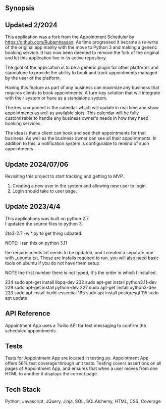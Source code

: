 ## Synopsis

## Updated 2/2024

This application was a fork from the Appointment Scheduler by https://github.com/Rubamhassan.  As time
progressed it became a re-write of the original app mainly with the move to Python 3 and making a
generic booking service.  It has now been deemed to remove the fork of the original and let this application
live in its active repository.

The goal of the application is to be a generic plugin for other platforms and standalone to provide
the ability to book and track appointments managed by the user of the platform.  

Having this feature as part of any business can maximize any business that requires clients to book appointments.
A turn-key solution that will integrate with their system or have as a standalone system.  

The key component is the calendar which will update in real time and show appointments as well as available slots.
This calendar will be fully customizable to handle any business owner's needs in how they need booking services.

The idea is that a client can book and see their appointments for that business.  As well as the business
owner can see all their appointments.  In addition to this, a notification system is configurable to 
remind of such appointments.

<!--
/*
![homepage](/static/homepage.jpeg?raw=true "Homepage")

Client Log in:
![Client login](/static/Clientlogin.jpeg?raw=true "Client Log in page")

Once user is logged in:
![User page](/static/onceuserloggedin.jpeg?raw=true "Once user is logged in")

Schedule view for Client: 
![Schedule view for Client](/static/Clientscheduleview.jpeg?raw=true"Schedule view for Client")

Confirmed page:
![Confirmed page](/static/confirmedpage.jpeg?raw=true "Confirmed page")

Provider Log in page:
![Provider log in page](/static/providerloginpage.jpeg?raw=true "Provider Log in page")

Schedule view for the doctor:
![schedule view for the doctor](/static/doctorsview.jpeg?raw=true "Schedule view for the doctor")
*/

## Installation
Appointment App requires a requirements.txt file installation. Appointment App runs through the server.py file on http://localhost:5000/
-->

## Update 2024/07/06
Revisiting this project to start tracking and getting to MVP.
1. Creating a new user in the system and allowing new user to login.
2. Login should take to user page.

## Update 2023/4/4

This applications was built on python 2.7.  
I updated the source files to python 3. 

2to3-2.7 -w *.py to get thing udpated.

NOTE:  I ran this on python 3.11

the requiresments.txt needs to be updated, and I created a separate one with _ubuntu.txt.  These are installs required to run.
you will also need basic tools on ubuntu if you do not have them setup:

NOTE the first number there is not typed, it's the order in which I installed.

  234  sudo apt-get install libpq-dev
  232  sudo apt-get install python3.11-dev
  229  sudo apt-get install python-dev
  227  sudo apt-get install python3-dev
  223  sudo apt install build-essential
  165  sudo apt install postgresql
  115  sudo apt update


## API Reference

Appointment App uses a Twilio API for text messaging to confirm the scheduled appointments.

## Tests

Tests for Appointment App are located in testing.py. Appointment App offers 56% test coverage through unit tests. Testing covers assertions on all pages of Appointment App, and ensures that when a user moves from one HTML to another it displays the correct page.

## Tech Stack
Python, Javascript, JQuery, Jinja, SQL, SQLAlchemy, HTML, CSS, Coverage 


